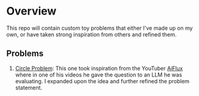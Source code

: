 # Overview

This repo will contain custom toy problems that either I've made up on my own, or have taken strong inspiration from others and refined them.

## Problems

1. [Circle Problem](https://github.com/Unobtainiumrock/circle-problem/tree/master/circle-toy-problem): This one took inspiration from the YouTuber [AiFlux](https://www.youtube.com/user/aiflux) where in one of his videos he gave the question to an LLM he was evaluating. I expanded upon the idea and further refined the problem statement.
